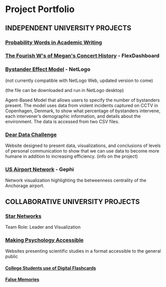 # Project Portfolio

## INDEPENDENT UNIVERSITY PROJECTS


### [Probability Words in Academic Writing](https://github.com/meglin234/probability-words)


### [The Fourish W's of Megan's Concert History](https://meglin234.github.io/project-portfolio/concerts-flexdashboard/docs/index.html) - FlexDashboard


### [Bystander Effect Model](https://meglin234.github.io/bystander-effect-model/FinalModel.html) - NetLogo 

(not currently compatible with NetLogo Web, updated version to come)

(the file can be downloaded and run in NetLogo desktop)

Agent-Based Model that allows users to specify the number of bystanders present. The model uses data from violent incidents captured on CCTV in Copenhagen, Denmark, to show what percentage of bystanders intervene, each intervener’s demographic information, and details about the environment. The data is accessed from two CSV files.


### [Dear Data Challenge](https://meglin234.github.io/dear-data-challenge/DATA211_website/Index/index.html)

Website designed to present data, visualizations, and conclusions of levels of personal communication to show that we can use data to become more humane in addition to increasing efficiency. (info on the project)


### [US Airport Network](https://meglin234.github.io/visualizations/network/) - Gephi

Network visualization highlighting the betweenness centrality of the Anchorage airport. 




## COLLABORATIVE UNIVERSITY PROJECTS

### [Star Networks](https://github.com/meglin234/star-networks)

Team Role: Leader and Visualization 


### [Making Psychology Accessible](https://github.com/meglin234/making-psychology-accessible/blob/main/README.md) 

Websites presenting scientific studies in a format accessible to the general public

#### [College Students use of Digital Flashcards](https://meglin234.github.io/making-psychology-accessible/PSYC411_website/index.html)

#### [False Memories](https://meglin234.github.io/making-psychology-accessible/PSYC311_website/index.html)

